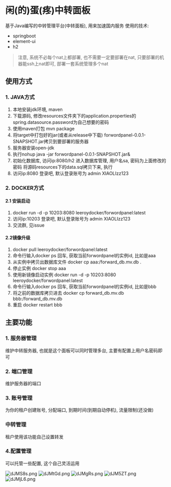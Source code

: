 # 闲(的)蛋(疼)中转面板
基于Java编写的中转管理平台(中转面板), 用来加速国内服务
使用的技术:
- springboot
- element-ui
- h2

> 注意, 系统不必每个nat上都部署, 也不需要一定要部署在nat, 只要部署的机器能ssh上nat即可, 部署一套系统管理多个nat

## 使用方式
### 1. JAVA方式
1. 本地安装jdk环境, maven
2. 下载源码, 修改resources文件夹下的application.properties的spring.datasource.password为自己想要的密码
2. 使用maven打包 mvn package
3. 将target中打包好的jar(或者从release中下载) forwordpanel-0.0.1-SNAPSHOT.jar拷贝到要部署的服务器
4. 服务器安装open-jdk
5. 执行nohup java -jar forwordpanel-0.0.1-SNAPSHOT.jar&
6. 初始化数据库, 访问ip:8080/h2 进入数据库管理, 用户名sa, 密码为上面修改的密码 将源码resources下的data.sql拷贝下来, 执行
7. 访问ip:8080 登录吧, 默认登录账号为 admin XIAOLIzz123
### 2. DOCKER方式
#### 2.1 安装启动
1. docker run -d -p 10203:8080 leeroydocker/forwordpanel:latest
2. 访问ip:10203 登录吧, 默认登录账号为 admin XIAOLIzz123
3. 交流群, 见issue

#### 2.2镜像升级
1. docker pull leeroydocker/forwordpanel:latest
2. 命令行输入docker ps 回车, 获取当前forwordpanel的实例id, 比如是aaa
3. 从实例中拷贝出数据库文件 docker cp aaa:/forward_db.mv.db .
4. 停止实例  docker stop aaa
5. 使用新镜像启动实例  docker run -d -p 10203:8080 leeroydocker/forwordpanel:latest
6. 命令行输入docker ps 回车, 获取当前forwordpanel的实例id, 比如是bbb
7. 将之前的数据库拷贝进去  docker cp forward_db.mv.db bbb:/forward_db.mv.db
8. 重启  docker restart bbb

## 主要功能
### 1. 服务器管理
维护中转服务器, 也就是这个面板可以同时管理多台, 主要有配置上用户名密码即可

### 2. 端口管理
维护服务器的端口

### 3. 账号管理
为你的租户创建账号, 分配端口, 到期时间(到期自动停机), 流量限制(还没做)

### 中转管理
租户使用该功能自己设置转发

### 4.配置管理
可以托管一些配置, 这个自己灵活运用

![dJMS8s.png](https://s1.ax1x.com/2020/08/20/dJMS8s.png)
![dJMtGd.png](https://s1.ax1x.com/2020/08/20/dJMtGd.png)
![dJMgRs.png](https://s1.ax1x.com/2020/08/20/dJMgRs.png)
![dJM5ZT.png](https://s1.ax1x.com/2020/08/20/dJM5ZT.png)
![dJMjL6.png](https://s1.ax1x.com/2020/08/20/dJMjL6.png)
